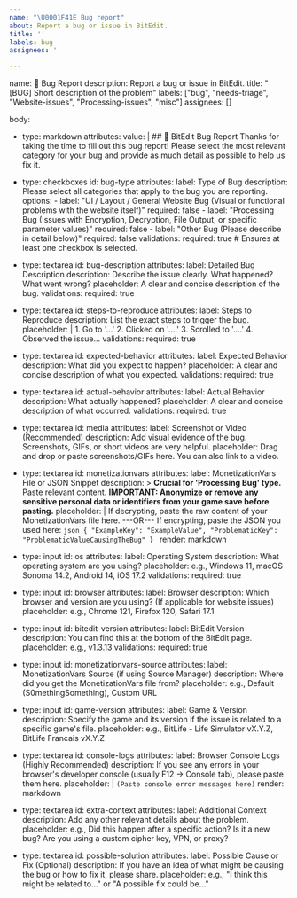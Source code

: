 ```yaml
---
name: "\U0001F41E Bug report"
about: Report a bug or issue in BitEdit.
title: ''
labels: bug
assignees: ''

---
```


name: 🐞 Bug Report
description: Report a bug or issue in BitEdit.
title: "[BUG] Short description of the problem"
labels: ["bug", "needs-triage", "Website-issues", "Processing-issues", "misc"]
assignees: []

body:
  - type: markdown
    attributes:
      value: |
        ## 🐞 BitEdit Bug Report
        Thanks for taking the time to fill out this bug report! 
        Please select the most relevant category for your bug and provide as much detail as possible to help us fix it.

  - type: checkboxes
    id: bug-type
    attributes:
      label: Type of Bug
      description: Please select all categories that apply to the bug you are reporting.
      options:
        - label: "UI / Layout / General Website Bug (Visual or functional problems with the website itself)"
          required: false
        - label: "Processing Bug (Issues with Encryption, Decryption, File Output, or specific parameter values)"
          required: false
        - label: "Other Bug (Please describe in detail below)"
          required: false
    validations:
      required: true # Ensures at least one checkbox is selected.

  - type: textarea
    id: bug-description
    attributes:
      label: Detailed Bug Description
      description: Describe the issue clearly. What happened? What went wrong?
      placeholder: A clear and concise description of the bug.
    validations:
      required: true

  - type: textarea
    id: steps-to-reproduce
    attributes:
      label: Steps to Reproduce
      description: List the exact steps to trigger the bug.
      placeholder: |
        1. Go to '...'
        2. Clicked on '....'
        3. Scrolled to '....'
        4. Observed the issue...
    validations:
      required: true

  - type: textarea
    id: expected-behavior
    attributes:
      label: Expected Behavior
      description: What did you expect to happen?
      placeholder: A clear and concise description of what you expected.
    validations:
      required: true

  - type: textarea
    id: actual-behavior
    attributes:
      label: Actual Behavior
      description: What actually happened?
      placeholder: A clear and concise description of what occurred.
    validations:
      required: true

  - type: textarea
    id: media
    attributes:
      label: Screenshot or Video (Recommended)
      description: Add visual evidence of the bug. Screenshots, GIFs, or short videos are very helpful.
      placeholder: Drag and drop or paste screenshots/GIFs here. You can also link to a video.

  - type: textarea
    id: monetizationvars
    attributes:
      label: MonetizationVars File or JSON Snippet
      description: >
        **Crucial for 'Processing Bug' type.** Paste relevant content. 
        **IMPORTANT: Anonymize or remove any sensitive personal data or identifiers from your game save before pasting.**
      placeholder: |
        If decrypting, paste the raw content of your MonetizationVars file here.
        ---OR---
        If encrypting, paste the JSON you used here:
        ```json
        {
          "ExampleKey": "ExampleValue",
          "ProblematicKey": "ProblematicValueCausingTheBug"
        }
        ```
      render: markdown

  - type: input
    id: os
    attributes:
      label: Operating System
      description: What operating system are you using?
      placeholder: e.g., Windows 11, macOS Sonoma 14.2, Android 14, iOS 17.2
    validations:
      required: true

  - type: input
    id: browser
    attributes:
      label: Browser
      description: Which browser and version are you using? (If applicable for website issues)
      placeholder: e.g., Chrome 121, Firefox 120, Safari 17.1

  - type: input
    id: bitedit-version
    attributes:
      label: BitEdit Version
      description: You can find this at the bottom of the BitEdit page.
      placeholder: e.g., v1.3.13
    validations:
      required: true
  
  - type: input
    id: monetizationvars-source
    attributes:
      label: MonetizationVars Source (if using Source Manager)
      description: Where did you get the MonetizationVars file from?
      placeholder: e.g., Default (S0methingSomething), Custom URL

  - type: input
    id: game-version
    attributes:
      label: Game & Version
      description: Specify the game and its version if the issue is related to a specific game's file.
      placeholder: e.g., BitLife - Life Simulator vX.Y.Z, BitLife Francais vX.Y.Z

  - type: textarea
    id: console-logs
    attributes:
      label: Browser Console Logs (Highly Recommended)
      description: If you see any errors in your browser's developer console (usually F12 -> Console tab), please paste them here.
      placeholder: |
        ```
        (Paste console error messages here)
        ```
      render: markdown

  - type: textarea
    id: extra-context
    attributes:
      label: Additional Context
      description: Add any other relevant details about the problem.
      placeholder: e.g., Did this happen after a specific action? Is it a new bug? Are you using a custom cipher key, VPN, or proxy?

  - type: textarea
    id: possible-solution
    attributes:
      label: Possible Cause or Fix (Optional)
      description: If you have an idea of what might be causing the bug or how to fix it, please share.
      placeholder: e.g., "I think this might be related to..." or "A possible fix could be..."

